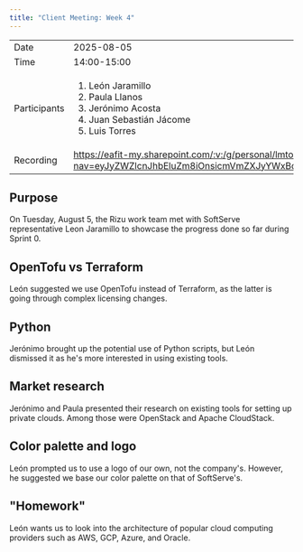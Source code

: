 ```yaml
---
title: "Client Meeting: Week 4"
---
```


|              |                                                                                                                                                                                                                                                                                                                           |
| ------------ | ------------------------------------------------------------------------------------------------------------------------------------------------------------------------------------------------------------------------------------------------------------------------------------------------------------------------- |
| Date         | 2025-08-05                                                                                                                                                                                                                                                                                                                |
| Time         | 14:00-15:00                                                                                                                                                                                                                                                                                                               |
| Participants | <ol><li>León Jaramillo</li><li>Paula Llanos</li><li>Jerónimo Acosta</li><li>Juan Sebastián Jácome</li><li>Luis Torres</li></ol>                                                                                                                                                                                           |
| Recording    | https://eafit-my.sharepoint.com/:v:/g/personal/lmtorresv_eafit_edu_co/EaQ2sKO_fQpHuM2zYasj_iYBlCoXxmJL0jTxUX89LlUdlw?nav=eyJyZWZlcnJhbEluZm8iOnsicmVmZXJyYWxBcHAiOiJPbmVEcml2ZUZvckJ1c2luZXNzIiwicmVmZXJyYWxBcHBQbGF0Zm9ybSI6IldlYiIsInJlZmVycmFsTW9kZSI6InZpZXciLCJyZWZlcnJhbFZpZXciOiJNeUZpbGVzTGlua0NvcHkifX0&e=edfhrZ |

## Purpose

On Tuesday, August 5, the Rizu work team met with SoftServe representative Leon
Jaramillo to showcase the progress done so far during Sprint 0.

## OpenTofu vs Terraform

León suggested we use OpenTofu instead of Terraform, as the latter is going
through complex licensing changes.

## Python

Jerónimo brought up the potential use of Python scripts, but León dismissed
it as he's more interested in using existing tools.

## Market research

Jerónimo and Paula presented their research on existing tools for setting up
private clouds.
Among those were OpenStack and Apache CloudStack.

## Color palette and logo

León prompted us to use a logo of our own, not the company's.
However, he suggested we base our color palette on that of SoftServe's.

## "Homework"

León wants us to look into the architecture of popular cloud computing providers
such as AWS, GCP, Azure, and Oracle.

